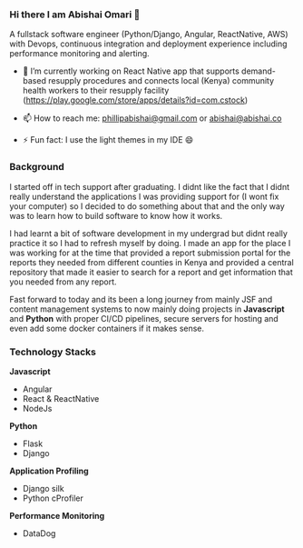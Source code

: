 ### Hi there I am Abishai Omari 👋 

A fullstack software engineer (Python/Django, Angular, ReactNative, AWS) with Devops, continuous integration and deployment experience including performance monitoring and alerting.

- 🔭 I’m currently working on React Native app that supports demand-based resupply procedures and connects local (Kenya) community health workers to their resupply facility (https://play.google.com/store/apps/details?id=com.cstock)

- 📫 How to reach me: phillipabishai@gmail.com or abishai@abishai.co

- ⚡ Fun fact: I use the light themes in my IDE 😄

### Background
I started off in tech support after graduating. I didnt like the fact that I didnt really understand the applications I was providing support for (I wont fix your computer) so I decided to do something about that and the only way was to learn how to build software to know how it works. 

I had learnt a bit of software development in my undergrad but didnt really practice it so I had to refresh myself by doing. I made an app for the place I was working for at the time that provided a report submission portal for the reports they needed from different counties in Kenya and provided a central repository that made it easier to search for a report and get information that you needed from any report.

Fast forward to today and its been a long journey from mainly JSF and content management systems to now mainly doing projects in **Javascript** and **Python** with proper CI/CD pipelines, secure servers for hosting and even add some docker containers if it makes sense.

### Technology Stacks
**Javascript**
- Angular
- React & ReactNative
- NodeJs

**Python**
- Flask
- Django

**Application Profiling**
- Django silk
- Python cProfiler

**Performance Monitoring**
- DataDog




